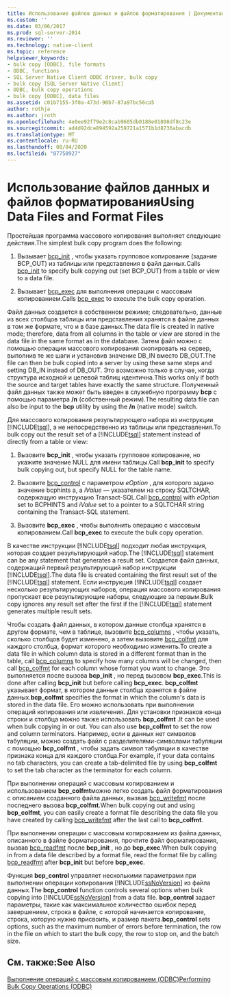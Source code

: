 ```yaml
---
title: Использование файлов данных и файлов форматирования | Документация Майкрософт
ms.custom: ''
ms.date: 03/06/2017
ms.prod: sql-server-2014
ms.reviewer: ''
ms.technology: native-client
ms.topic: reference
helpviewer_keywords:
- bulk copy [ODBC], file formats
- ODBC, functions
- SQL Server Native Client ODBC driver, bulk copy
- bulk copy [SQL Server Native Client]
- ODBC, bulk copy operations
- bulk copy [ODBC], data files
ms.assetid: c01b7155-3f0a-473d-90b7-87a97bc56ca5
author: rothja
ms.author: jroth
ms.openlocfilehash: 4e0ee92f79e2c8cab9605db0188e01898df8c23e
ms.sourcegitcommit: ad4d92dce894592a259721a1571b1d8736abacdb
ms.translationtype: MT
ms.contentlocale: ru-RU
ms.lasthandoff: 08/04/2020
ms.locfileid: "87750927"
---
```

# <a name="using-data-files-and-format-files"></a><span data-ttu-id="f02eb-102">Использование файлов данных и файлов форматирования</span><span class="sxs-lookup"><span data-stu-id="f02eb-102">Using Data Files and Format Files</span></span>
  <span data-ttu-id="f02eb-103">Простейшая программа массового копирования выполняет следующие действия.</span><span class="sxs-lookup"><span data-stu-id="f02eb-103">The simplest bulk copy program does the following:</span></span>  
  
1.  <span data-ttu-id="f02eb-104">Вызывает [bcp_init](../native-client-odbc-extensions-bulk-copy-functions/bcp-init.md) , чтобы указать групповое копирование (задание BCP_OUT) из таблицы или представления в файл данных.</span><span class="sxs-lookup"><span data-stu-id="f02eb-104">Calls [bcp_init](../native-client-odbc-extensions-bulk-copy-functions/bcp-init.md) to specify bulk copying out (set BCP_OUT) from a table or view to a data file.</span></span>  
  
2.  <span data-ttu-id="f02eb-105">Вызывает [bcp_exec](../native-client-odbc-extensions-bulk-copy-functions/bcp-exec.md) для выполнения операции с массовым копированием.</span><span class="sxs-lookup"><span data-stu-id="f02eb-105">Calls [bcp_exec](../native-client-odbc-extensions-bulk-copy-functions/bcp-exec.md) to execute the bulk copy operation.</span></span>  
  
 <span data-ttu-id="f02eb-106">Файл данных создается в собственном режиме; следовательно, данные из всех столбцов таблицы или представления хранятся в файле данных в том же формате, что и в базе данных.</span><span class="sxs-lookup"><span data-stu-id="f02eb-106">The data file is created in native mode; therefore, data from all columns in the table or view are stored in the data file in the same format as in the database.</span></span> <span data-ttu-id="f02eb-107">Затем файл можно с помощью операции массового копирования скопировать на сервер, выполнив те же шаги и установив значение DB_IN вместо DB_OUT.</span><span class="sxs-lookup"><span data-stu-id="f02eb-107">The file can then be bulk copied into a server by using these same steps and setting DB_IN instead of DB_OUT.</span></span> <span data-ttu-id="f02eb-108">Это возможно только в случае, когда структура исходной и целевой таблиц идентична.</span><span class="sxs-lookup"><span data-stu-id="f02eb-108">This works only if both the source and target tables have exactly the same structure.</span></span> <span data-ttu-id="f02eb-109">Полученный файл данных также может быть введен в служебную программу **bcp** с помощью параметра **/n** (собственный режим).</span><span class="sxs-lookup"><span data-stu-id="f02eb-109">The resulting data file can also be input to the **bcp** utility by using the **/n** (native mode) switch.</span></span>  
  
 <span data-ttu-id="f02eb-110">Для массового копирования результирующего набора из инструкции [!INCLUDE[tsql](../../includes/tsql-md.md)], а не непосредственно из таблицы или представления.</span><span class="sxs-lookup"><span data-stu-id="f02eb-110">To bulk copy out the result set of a [!INCLUDE[tsql](../../includes/tsql-md.md)] statement instead of directly from a table or view:</span></span>  
  
1.  <span data-ttu-id="f02eb-111">Вызовите **bcp_init** , чтобы указать групповое копирование, но укажите значение NULL для имени таблицы.</span><span class="sxs-lookup"><span data-stu-id="f02eb-111">Call **bcp_init** to specify bulk copying out, but specify NULL for the table name.</span></span>  
  
2.  <span data-ttu-id="f02eb-112">Вызовите [bcp_control](../native-client-odbc-extensions-bulk-copy-functions/bcp-control.md) с параметром *eOption* , для которого задано значение bcphints а, а *iValue* — указателем на строку SQLTCHAR, содержащую инструкцию Transact-SQL.</span><span class="sxs-lookup"><span data-stu-id="f02eb-112">Call [bcp_control](../native-client-odbc-extensions-bulk-copy-functions/bcp-control.md) with *eOption* set to BCPHINTS and *iValue* set to a pointer to a SQLTCHAR string containing the Transact-SQL statement.</span></span>  
  
3.  <span data-ttu-id="f02eb-113">Вызовите **bcp_exec** , чтобы выполнить операцию с массовым копированием.</span><span class="sxs-lookup"><span data-stu-id="f02eb-113">Call **bcp_exec** to execute the bulk copy operation.</span></span>  
  
 <span data-ttu-id="f02eb-114">В качестве инструкции [!INCLUDE[tsql](../../includes/tsql-md.md)] подходит любая инструкция, которая создает результирующий набор.</span><span class="sxs-lookup"><span data-stu-id="f02eb-114">The [!INCLUDE[tsql](../../includes/tsql-md.md)] statement can be any statement that generates a result set.</span></span> <span data-ttu-id="f02eb-115">Создается файл данных, содержащий первый результирующий набор инструкции [!INCLUDE[tsql](../../includes/tsql-md.md)].</span><span class="sxs-lookup"><span data-stu-id="f02eb-115">The data file is created containing the first result set of the [!INCLUDE[tsql](../../includes/tsql-md.md)] statement.</span></span> <span data-ttu-id="f02eb-116">Если инструкция [!INCLUDE[tsql](../../includes/tsql-md.md)] создает несколько результирующих наборов, операция массового копирования пропускает все результирующие наборы, следующие за первым.</span><span class="sxs-lookup"><span data-stu-id="f02eb-116">Bulk copy ignores any result set after the first if the [!INCLUDE[tsql](../../includes/tsql-md.md)] statement generates multiple result sets.</span></span>  
  
 <span data-ttu-id="f02eb-117">Чтобы создать файл данных, в котором данные столбца хранятся в другом формате, чем в таблице, вызовите [bcp_columns](../native-client-odbc-extensions-bulk-copy-functions/bcp-columns.md) , чтобы указать, сколько столбцов будет изменено, а затем вызовите [bcp_colfmt](../native-client-odbc-extensions-bulk-copy-functions/bcp-colfmt.md) для каждого столбца, формат которого необходимо изменить.</span><span class="sxs-lookup"><span data-stu-id="f02eb-117">To create a data file in which column data is stored in a different format than in the table, call [bcp_columns](../native-client-odbc-extensions-bulk-copy-functions/bcp-columns.md) to specify how many columns will be changed, then call [bcp_colfmt](../native-client-odbc-extensions-bulk-copy-functions/bcp-colfmt.md) for each column whose format you want to change.</span></span> <span data-ttu-id="f02eb-118">Это выполняется после вызова **bcp_init** , но перед вызовом **bcp_exec**.</span><span class="sxs-lookup"><span data-stu-id="f02eb-118">This is done after calling **bcp_init** but before calling **bcp_exec**.</span></span> <span data-ttu-id="f02eb-119">**bcp_colfmt** указывает формат, в котором данные столбца хранятся в файле данных.</span><span class="sxs-lookup"><span data-stu-id="f02eb-119">**bcp_colfmt** specifies the format in which the column's data is stored in the data file.</span></span> <span data-ttu-id="f02eb-120">Его можно использовать при выполнении операций копирования или извлечения. Для установки признаков конца строки и столбца можно также использовать **bcp_colfmt** .</span><span class="sxs-lookup"><span data-stu-id="f02eb-120">It can be used when bulk copying in or out. You can also use **bcp_colfmt** to set the row and column terminators.</span></span> <span data-ttu-id="f02eb-121">Например, если в данных нет символов табуляции, можно создать файл с разделителями-символами табуляции с помощью **bcp_colfmt** , чтобы задать символ табуляции в качестве признака конца для каждого столбца.</span><span class="sxs-lookup"><span data-stu-id="f02eb-121">For example, if your data contains no tab characters, you can create a tab-delimited file by using **bcp_colfmt** to set the tab character as the terminator for each column.</span></span>  
  
 <span data-ttu-id="f02eb-122">При выполнении операций с массовым копированием и использованием **bcp_colfmt**можно легко создать файл форматирования с описанием созданного файла данных, вызвав [bcp_writefmt](../native-client-odbc-extensions-bulk-copy-functions/bcp-writefmt.md) после последнего вызова **bcp_colfmt**.</span><span class="sxs-lookup"><span data-stu-id="f02eb-122">When bulk copying out and using **bcp_colfmt**, you can easily create a format file describing the data file you have created by calling [bcp_writefmt](../native-client-odbc-extensions-bulk-copy-functions/bcp-writefmt.md) after the last call to **bcp_colfmt**.</span></span>  
  
 <span data-ttu-id="f02eb-123">При выполнении операции с массовым копированием из файла данных, описанного в файле форматирования, прочтите файл форматирования, вызвав [bcp_readfmt](../native-client-odbc-extensions-bulk-copy-functions/bcp-readfmt.md) после **bcp_init** , но до **bcp_exec**.</span><span class="sxs-lookup"><span data-stu-id="f02eb-123">When bulk copying in from a data file described by a format file, read the format file by calling [bcp_readfmt](../native-client-odbc-extensions-bulk-copy-functions/bcp-readfmt.md) after **bcp_init** but before **bcp_exec**.</span></span>  
  
 <span data-ttu-id="f02eb-124">Функция **bcp_control** управляет несколькими параметрами при выполнении операции копирования [!INCLUDE[ssNoVersion](../../includes/ssnoversion-md.md)] из файла данных.</span><span class="sxs-lookup"><span data-stu-id="f02eb-124">The **bcp_control** function controls several options when bulk copying into [!INCLUDE[ssNoVersion](../../includes/ssnoversion-md.md)] from a data file.</span></span> <span data-ttu-id="f02eb-125">**bcp_control** задает параметры, такие как максимальное количество ошибок перед завершением, строка в файле, с которой начинается копирование, строка, которую нужно присвоить, и размер пакета.</span><span class="sxs-lookup"><span data-stu-id="f02eb-125">**bcp_control** sets options, such as the maximum number of errors before termination, the row in the file on which to start the bulk copy, the row to stop on, and the batch size.</span></span>  
  
## <a name="see-also"></a><span data-ttu-id="f02eb-126">См. также:</span><span class="sxs-lookup"><span data-stu-id="f02eb-126">See Also</span></span>  
 [<span data-ttu-id="f02eb-127">Выполнение операций с массовым копированием &#40;ODBC&#41;</span><span class="sxs-lookup"><span data-stu-id="f02eb-127">Performing Bulk Copy Operations &#40;ODBC&#41;</span></span>](performing-bulk-copy-operations-odbc.md)  
  
  
